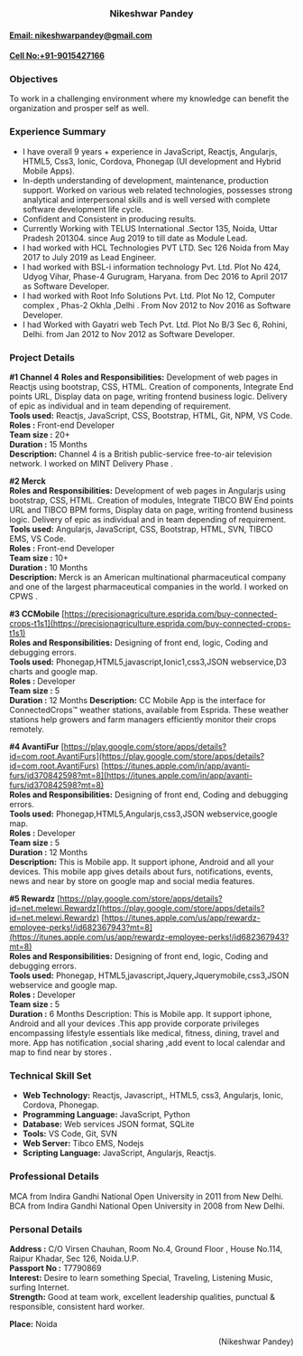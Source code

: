 ### <div align="center">  Nikeshwar Pandey</div>
#### [Email: nikeshwarpandey@gmail.com](mailto:nikeshwarpandey@gmail.com)
#### [Cell No:+91-9015427166](tel:+919015427166)

### Objectives
To work in a challenging environment where my knowledge can benefit the organization and prosper self as well.

### Experience Summary
-	I have overall 9 years + experience in JavaScript, Reactjs, Angularjs, HTML5, Css3, Ionic, Cordova, Phonegap (UI development and Hybrid Mobile Apps).
-	In-depth understanding of development, maintenance, production support. Worked on various web related technologies, possesses strong analytical and interpersonal skills and is well versed with complete software development life cycle.
-	Confident and Consistent in producing results.
-	Currently Working with TELUS International .Sector 135, Noida, Uttar Pradesh 201304. since Aug 2019 to till date as Module Lead.
-	I had worked with HCL Technologies PVT LTD. Sec 126 Noida from May 2017 to July 2019 as Lead Engineer.
-	I had worked with  BSL-i information technology Pvt. Ltd. Plot No 424, Udyog Vihar, Phase-4 Gurugram, Haryana. from Dec 2016 to April 2017 as Software Developer.
-	I had worked with Root Info Solutions Pvt. Ltd. Plot No 12, Computer complex , Phas-2 Okhla ,Delhi . From Nov 2012 to Nov 2016 as Software Developer.
-	I had Worked  with Gayatri web Tech Pvt. Ltd. Plot No B/3 Sec 6, Rohini, Delhi. from Jan 2012 to Nov 2012  as Software Developer.

### Project Details
**#1 Channel 4**
**Roles and Responsibilities:**  Development of web pages in Reactjs using bootstrap, CSS, HTML. Creation  of components, Integrate End points URL, Display data on page, writing frontend business logic. Delivery of  epic as individual and in team depending of requirement.  
**Tools used:** Reactjs, JavaScript, CSS, Bootstrap, HTML, Git, NPM, VS Code.  
**Roles         :** Front-end Developer  
**Team size :** 20+  
**Duration    :** 15 Months  
**Description:** Channel 4 is a British public-service free-to-air television network. I worked on MINT Delivery Phase .
  
  **#2 Merck**    
  **Roles and Responsibilities:**  Development of web pages in Angularjs using bootstrap, CSS, HTML. Creation  of modules, Integrate TIBCO BW End points URL and TIBCO BPM forms, Display data on page, writing frontend business logic. Delivery of  epic as individual and in team depending of requirement.  
  **Tools used:** Angularjs, JavaScript, CSS, Bootstrap, HTML, SVN, TIBCO EMS, VS Code.  
  **Roles         :** Front-end Developer  
  **Team size :** 10+  
  **Duration    :** 10 Months  
  **Description:** Merck is an American multinational pharmaceutical company and one of the largest pharmaceutical companies in the world. I worked on CPWS .     
  
  **#3 CCMobile** [https://precisionagriculture.esprida.com/buy-connected-crops-t1s1](https://precisionagriculture.esprida.com/buy-connected-crops-t1s1)   
  **Roles and Responsibilities:** Designing of front end, logic, Coding and debugging errors.  
  **Tools used:** Phonegap,HTML5,javascript,Ionic1,css3,JSON webservice,D3 charts and google map.  
  **Roles         :** Developer  
  **Team size :** 5  
  **Duration    :** 12 Months 
  **Description:** CC Mobile App is the interface for ConnectedCrops™ weather stations, available from Esprida. These weather stations help growers and farm managers efficiently monitor their crops remotely.  
  
  **#4 AvantiFur**
[https://play.google.com/store/apps/details?id=com.root.AvantiFurs](https://play.google.com/store/apps/details?id=com.root.AvantiFurs)
[https://itunes.apple.com/in/app/avanti-furs/id370842598?mt=8](https://itunes.apple.com/in/app/avanti-furs/id370842598?mt=8)  
**Roles and Responsibilities:** Designing of front end, Coding and debugging errors.  
**Tools used:** Phonegap,HTML5,Angularjs,css3,JSON webservice,google map.  
**Roles         :** Developer  
**Team size :** 5  
**Duration    :** 12 Months  
**Description:** This is Mobile app. It support iphone, Android and all your  devices.
This mobile app gives details about furs, notifications, events, news and near by store on google map and social media features.  

**#5 Rewardz**
[https://play.google.com/store/apps/details?id=net.melewi.Rewardz](https://play.google.com/store/apps/details?id=net.melewi.Rewardz)
[https://itunes.apple.com/us/app/rewardz-employee-perks!/id682367943?mt=8](https://itunes.apple.com/us/app/rewardz-employee-perks!/id682367943?mt=8)  
**Roles and Responsibilities:** Designing of front end, logic, Coding and debugging errors.  
**Tools used:**  Phonegap, HTML5,javascript,Jquery,Jquerymobile,css3,JSON webservice and google map.  
**Roles         :** Developer  
**Team size :** 5  
**Duration    :** 6 Months
Description: This is Mobile app. It support iphone, Android and all your devices .This app provide corporate privileges encompassing lifestyle essentials like medical, fitness, dining, travel and more. App has notification ,social sharing ,add event to local calendar and map  to find near by stores .

### Technical Skill Set
- **Web Technology:** Reactjs, Javascript,, HTML5, css3, Angularjs,  Ionic, Cordova, Phonegap.
- **Programming Language:** JavaScript, Python
- **Database:**  Web services JSON format, SQLite
- **Tools:** VS Code, Git, SVN
- **Web Server:**  Tibco EMS, Nodejs
- **Scripting Language:** JavaScript, Angularjs, Reactjs.

### Professional  Details  
MCA from Indira Gandhi National Open University in 2011 from New Delhi.  
BCA from Indira Gandhi National Open University in 2008 from New Delhi.  

### Personal Details  
**Address :** C/O Virsen Chauhan, Room No.4, Ground Floor , House No.114, Raipur Khadar, Sec 126, Noida.U.P.  
**Passport No      :** T7790869  
**Interest:** Desire to learn something Special, Traveling, Listening Music, surfing Internet.  
**Strength:** Good at team work, excellent leadership qualities, punctual & responsible, consistent hard worker.  
  
  
  
  **Place:**   Noida 
  <div align="right"> (Nikeshwar Pandey) </div>

